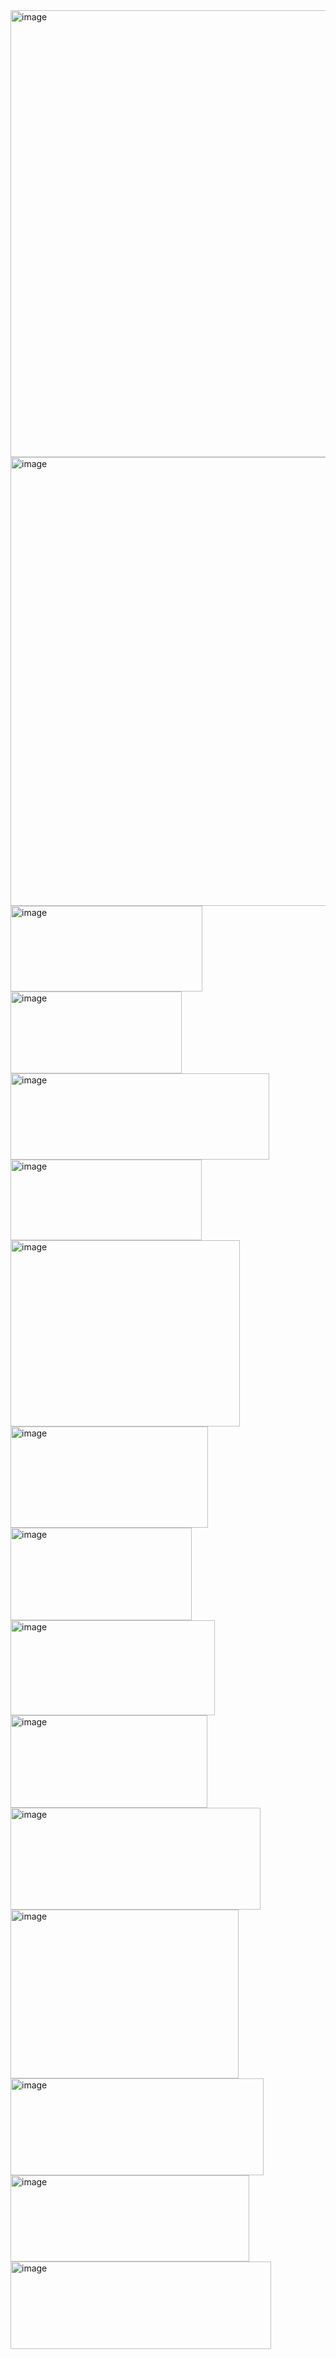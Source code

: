 <img width="1365" height="715" alt="image" src="https://github.com/user-attachments/assets/ce71e6d9-ed20-4fc9-869c-8610f4fa17ff" />
<img width="1365" height="718" alt="image" src="https://github.com/user-attachments/assets/f4d59bd2-dcef-465a-b597-09d6af16fed4" />
<img width="307" height="137" alt="image" src="https://github.com/user-attachments/assets/d6506cfe-8521-4bf6-841d-a22d7de6f3a4" />
<img width="274" height="131" alt="image" src="https://github.com/user-attachments/assets/173a44b5-c251-4a28-a0f4-df47dde99236" />
<img width="414" height="138" alt="image" src="https://github.com/user-attachments/assets/d1b52dbe-8352-4c4b-b2c4-2db80b9b436e" />
<img width="306" height="129" alt="image" src="https://github.com/user-attachments/assets/2f60ffca-6e72-4a06-9b41-04078b7a6d2b" />
<img width="367" height="298" alt="image" src="https://github.com/user-attachments/assets/0af32dac-b611-47f5-bb47-799187bf5905" />
<img width="316" height="162" alt="image" src="https://github.com/user-attachments/assets/ec163c78-700f-4f1e-a54b-3f8868ba3556" />
<img width="290" height="148" alt="image" src="https://github.com/user-attachments/assets/68dc524e-d656-4153-a6dd-fcca7b65cb49" />
<img width="327" height="152" alt="image" src="https://github.com/user-attachments/assets/f9f469ec-2e4c-41ce-b520-b74fd006aec7" />
<img width="315" height="148" alt="image" src="https://github.com/user-attachments/assets/38f42061-1ae1-41bd-a654-8f27e8d23a64" />
<img width="400" height="163" alt="image" src="https://github.com/user-attachments/assets/5cc6b984-c543-4295-8c3c-fad6596d3721" />
<img width="365" height="270" alt="image" src="https://github.com/user-attachments/assets/46403039-d83e-4fea-9dd7-b29563914f13" />
<img width="405" height="155" alt="image" src="https://github.com/user-attachments/assets/a579f6e8-f410-442a-a2cb-9b8b30ac5287" />
<img width="382" height="138" alt="image" src="https://github.com/user-attachments/assets/df2e0f69-6ecf-4a33-be2c-0124b1a4574b" />
<img width="417" height="140" alt="image" src="https://github.com/user-attachments/assets/5a9e66da-2fbb-42e5-8256-55bc51c62299" />

